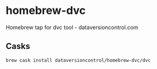 # homebrew-dvc
Homebrew tap for dvc tool - dataversioncontrol.com
## Casks
```
brew cask install dataversioncontrol/homebrew-dvc/dvc
```
